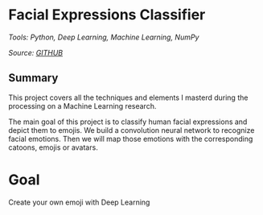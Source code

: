 # Facial Expressions Classifier

_Tools: Python, Deep Learning, Machine Learning, NumPy_

_Source: [GITHUB](https://github.com/hicala/facial-expressions-classifier)_


## Summary

This project covers all the techniques and elements I masterd during the processing on a Machine Learning research. 

The main goal of this project is to classify human facial expressions and depict them to emojis. We build a convolution neural network to recognize facial emotions. Then we will map those emotions with the corresponding catoons, emojis or avatars.

# Goal

Create your own emoji with Deep Learning
